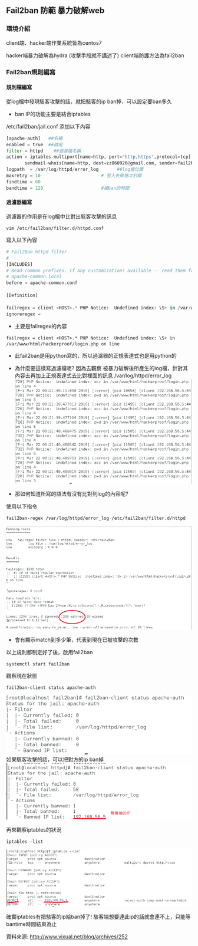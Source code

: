 ## Fail2ban 防範 暴力破解web

### 環境介紹
client端、hacker端作業系統皆為centos7 

hacker端暴力破解為hydra  (攻擊手段就不講述了)
client端防護方法為fail2ban

### Fail2ban規則編寫
#### 規則檔編寫 
從log檔中發現駭客攻擊的話，就把駭客的ip ban掉，可以設定要ban多久
* ban IP的功能主要是結合iptables

/etc/fail2ban/jail.conf
添加以下內容 
```python
[apache-auth]   ##名稱
enabled = true  ##啟用
filter = httpd    ##過濾檔名稱
action = iptables-multiport[name=http, port="http,https",protocol=tcp]               ##動作
       sendmail-whois[name=http, dest=zz860926@gmail.com, sender=fail2ban]      ##能寄送email
logpath  = /var/log/httpd/error_log       ##log檔位置
maxretry = 10                       # 登入失敗幾次封鎖 
findtime = 60                        
bandtime = 120                      #被ban的時間
```
#### 過濾器編寫
過濾器的作用是在log檔中比對出駭客攻擊的訊息
```
vim /etc/fail2ban/filter.d/httpd.conf
```
寫入以下內容
```python
# Fail2Ban httpd filter
#
[INCLUDES]
# Read common prefixes. If any customizations available -- read them from
# apache-common.local
before = apache-common.conf

[Definition]

failregex = client <HOST>.* PHP Notice:  Undefined index: \S+ in /var/www/html/hackerproof/login.php on line
ignoreregex =
```
* 主要是failregex的內容
```pythone
failregex = client <HOST>.* PHP Notice:  Undefined index: \S+ in /var/www/html/hackerproof/login.php on line
```
* 此fail2ban是用python寫的，所以過濾器的正規表達式也是用python的

* 為什麼要這樣寫過濾檔呢?
因為去觀察 被暴力破解後所產生的log檔，針對其內容去再加上正規表達式去比對裡面的訊息
/var/log/httpd/error_log
![](./image/error_log.PNG)

* 那如何知道所寫的語法有沒有比對到log的內容呢?

使用以下指令
```
fail2ban-regex /var/log/httpd/error_log /etc/fail2ban/filter.d/httpd
```
![](./image/match.PNG)
* 會有顯示match到多少筆，代表到現在已被攻擊的次數

以上規則都制定好了後，啟用fail2ban
```
systemctl start fail2ban
```
觀察現在狀態
```
fail2ban-client status apache-auth
```
![](./image/status.PNG)
如果駭客攻擊的話，可以把對方的ip ban掉
![](./image/ban.PNG)

再來觀察iptables的狀況
```
iptables -list
```
![](./image/iptables.PNG)

確實iptables有把駭客的ip給ban掉了!
駭客端想要連此ip的話就會連不上，只能等bantime時間結束為止

資料來源: http://www.vixual.net/blog/archives/252